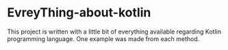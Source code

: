 # EvreyThing-about-kotlin

This project is written with a little bit of everything available regarding Kotlin programming language. 
One example was made from each method.
